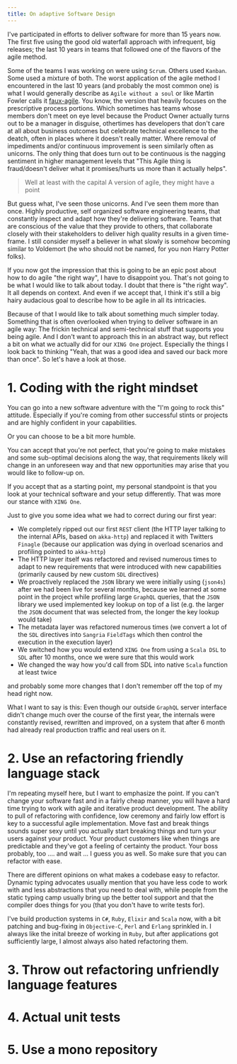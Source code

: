 ```yaml
---
title: On adaptive Software Design
---
```

I've participated in efforts to deliver software for more than 15 years now. The first five using the good old waterfall approach with infrequent, big releases; the last 10 years in teams that followed one of the flavors of the agile method. 

Some of the teams I was working on were using `Scrum`. Others used `Kanban`. Some used a mixture of both. The worst application of the agile method I encountered in the last 10 years (and probably the most common one) is what I would generally describe as `Agile without a soul` or like Martin Fowler calls it [faux-agile](https://martinfowler.com/articles/agile-aus-2018.html). You know, the version that heavily focuses on the prescriptive process portions. Which sometimes has teams whose members don't meet on eye level because the Product Owner actually turns out to be a manager in disguise, othertimes has developers that don't care at all about business outcomes but celebrate technical excellence to the deatch, often in places where it doesn't really matter. Where removal of impediments and/or continuous improvement is seen similarly often as unicorns. The only thing that does turn out to be continuous is the nagging sentiment in higher management levels that "This Agile thing is fraud/doesn't deliver what it promises/hurts us more than it actually helps". 

> Well at least with the capital A version of agile, they might have a point

But guess what, I've seen those unicorns. And I've seen them more than once. Highly productive, self organized software engineering teams, that constantly inspect and adapt how they're delivering software. Teams that are conscious of the value that they provide to others, that collaborate closely with their stakeholders to deliver high quality results in a given time-frame. I still consider myself a believer in what slowly is somehow becoming similar to Voldemort (he who should not be named, for you non Harry Potter folks). 

If you now got the impression that this is going to be an epic post about how to do agile "the right way", I have to disappoint you. That's not going to be what I would like to talk about today. I doubt that there is "the right way". It all depends on context. And even if we accept that, I think it's still a big hairy audacious goal to describe how to be agile in all its intricacies. 

Because of that I would like to talk about something much simpler today. Something that is often overlooked when trying to deliver software in an agile way: The frickin technical and semi-technical stuff that supports you being agile. And I don't want to approach this in an abstract way, but reflect a bit on what we actually did for our `XING One` project. Especially the things I look back to thinking "Yeah, that was a good idea and saved our back more than once". So let's have a look at those.

# 1. Coding with the right mindset
You can go into a new software adventure with the "I'm going to rock this" attitude. Especially if you're coming from other successful stints or projects and are highly confident in your capabilities. 

Or you can choose to be a bit more humble. 

You can accept that you're not perfect, that you're going to make mistakes and some sub-optimal decisions along the way, that requirements likely will change in an unforeseen way and that new opportunities may arise that you would like to follow-up on. 

If you accept that as a starting point, my personal standpoint is that you look at your technical software and your setup differently. That was more our stance with `XING One`. 

Just to give you some idea what we had to correct during our first year:

* We completely ripped out our first `REST` client (the HTTP layer talking to the internal APIs, based on `akka-http`) and replaced it with Twitters `Finagle` (because our application was dying in overload scenarios and profiling pointed to `akka-http`)
* The HTTP layer itself was refactored and revised numerous times to adapt to new requirements that were introduced with new capabilities (primarily caused by new custom `SDL` directives)
* We proactively replaced the `JSON` library we were initially using (`json4s`) after we had been live for several months, because we learned at some point in the project while profiling large `GraphQL` queries, that the `JSON` library we used implemented key lookup on top of a list (e.g. the larger the `JSON` document that was selected from, the longer the key lookup would take)
* The metadata layer was refactored numerous times (we convert a lot of the `SDL` directives into `Sangria` `FieldTags` which then control the execution in the execution layer) 
* We switched how you would extend `XING One` from using a `Scala DSL` to `SDL` after 10 months, once we were sure that this would work
* We changed the way how you'd call from SDL into native `Scala` function at least twice

and probably some more changes that I don't remember off the top of my head right now. 

What I want to say is this: Even though our outside `GraphQL` server interface didn't change much over the course of the first year, the internals were constantly revised, rewritten and improved, on a system that after 6 month had already real production traffic and real users on it.

# 2. Use an refactoring friendly language stack
I'm repeating myself here, but I want to emphasize the point. If you can't change your software fast and in a fairly cheap manner, you will have a hard time trying to work with agile and iterative product development. The ability to pull of refactoring with confidence, low ceremony and fairly low effort is key to a successful agile implementation. Move fast and break things sounds super sexy until you actually start breaking things and turn your users against your product. Your product customers like when things are predictable and they've got a feeling of certainty the product. Your boss probably, too .... and wait ... I guess you as well. So make sure that you can refactor with ease.

There are different opinions on what makes a codebase easy to refactor. Dynamic typing advocates usually mention that you have less code to work with and less abstractions that you need to deal with, while people from the static typing camp usually bring up the better tool support and that the compiler does things for you (that you don't have to write tests for).

I've build production systems in `C#`, `Ruby`, `Elixir` and `Scala` now, with a bit patching and bug-fixing in `Objective-C`, `Perl` and `Erlang` sprinkled in. I always like the inital breeze of working in `Ruby`, but after applications got sufficiently large, I almost always also hated refactoring them. 

# 3. Throw out refactoring unfriendly language features

# 4. Actual unit tests

# 5. Use a mono repository 